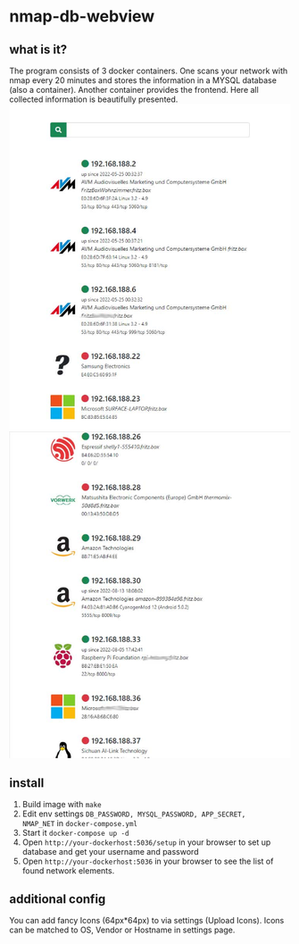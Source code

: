 # nmap-db-webview
## what is it?
The program consists of 3 docker containers. One scans your network with nmap every 20 minutes and stores the information in a MYSQL database (also a container). Another container provides the frontend. Here all collected information is beautifully presented.
![nmap-db-webview screenshot 1](screenshots/list1.jpg?raw=true "nmap-db-webview screenshot 1")
![nmap-db-webview screenshot 2](screenshots/list2.jpg?raw=true "nmap-db-webview screenshot 2")

## install
1. Build image with <code>make</code>
2. Edit env settings <code>DB_PASSWORD, MYSQL_PASSWORD, APP_SECRET, NMAP_NET</code> in <code>docker-compose.yml </code>
3. Start it <code>docker-compose up -d </code>
4. Open <code>http://your-dockerhost:5036/setup</code> in your browser to set up database and get your username and password
5. Open <code>http://your-dockerhost:5036</code> in your browser to see the list of found network elements.


## additional config
You can add fancy Icons (64px*64px) to via settings (Upload Icons).
Icons can be matched to OS, Vendor or Hostname in settings page.